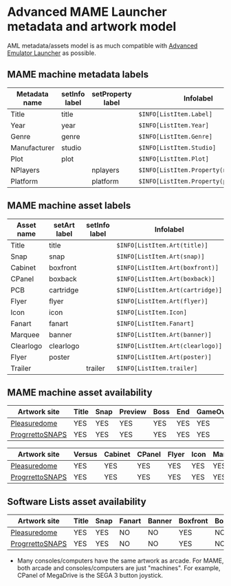 # Advanced MAME Launcher metadata and artwork model #

AML metadata/assets model is as much compatible with [Advanced Emulator Launcher] as possible.

[Advanced Emulator Launcher]: http://github.com/Wintermute0110/plugin.program.advanced.emulator.launcher/


## MAME machine metadata labels ##

| Metadata name | setInfo label | setProperty label | Infolabel                            |
|---------------|---------------|-------------------|--------------------------------------|
| Title         | title         |                   | `$INFO[ListItem.Label]`              |
| Year          | year          |                   | `$INFO[ListItem.Year]`               |
| Genre         | genre         |                   | `$INFO[ListItem.Genre]`              |
| Manufacturer  | studio        |                   | `$INFO[ListItem.Studio]`             |
| Plot          | plot          |                   | `$INFO[ListItem.Plot]`               |
| NPlayers      |               | nplayers          | `$INFO[ListItem.Property(nplayers)]` |
| Platform      |               | platform          | `$INFO[ListItem.Property(platform)]` |

## MAME machine asset labels ##

| Asset name | setArt label | setInfo label | Infolabel                        |
|------------|--------------|---------------|----------------------------------|
| Title      | title        |               | `$INFO[ListItem.Art(title)]`     |
| Snap       | snap         |               | `$INFO[ListItem.Art(snap)]`      |
| Cabinet    | boxfront     |               | `$INFO[ListItem.Art(boxfront)]`  |
| CPanel     | boxback      |               | `$INFO[ListItem.Art(boxback)]`   |
| PCB        | cartridge    |               | `$INFO[ListItem.Art(cartridge)]` |
| Flyer      | flyer        |               | `$INFO[ListItem.Art(flyer)]`     |
| Icon       | icon         |               | `$INFO[ListItem.Icon]`           |
| Fanart     | fanart       |               | `$INFO[ListItem.Fanart]`         |
| Marquee    | banner       |               | `$INFO[ListItem.Art(banner)]`    |
| Clearlogo  | clearlogo    |               | `$INFO[ListItem.Art(clearlogo)]` |
| Flyer      | poster       |               | `$INFO[ListItem.Art(poster)]`    |
| Trailer    |              | trailer       | `$INFO[ListItem.trailer]`        |

## MAME machine asset availability ##

| Artwork site      | Title | Snap  | Preview | Boss | End | GameOver | HowTo | Logo | Scores | Select |
|-------------------|-------|-------|---------|------|-----|----------|-------|------|--------|--------|
| [Pleasuredome]    |  YES  | YES   | YES     | YES  | YES |    YES   |  YES  | YES  |  YES   |  YES   |
| [ProgrrettoSNAPS] |  YES  | YES   | YES     | YES  | YES |    YES   |  YES  | YES  |  YES   |  YES   |


| Artwork site      | Versus | Cabinet | CPanel | Flyer  | Icon | Marquee | PCB | Manual | Trailer |
|-------------------|--------|---------|--------|--------|------|---------|-----|--------|---------|
| [Pleasuredome]    |  YES   |  YES    |  YES   |  YES   | YES  |   YES   | YES |  YES   |  YES    |
| [ProgrrettoSNAPS] |  YES   |  YES    |  YES   |  YES   | YES  |   YES   | YES |  YES   |  YES    |


## Software Lists asset availability ##

| Artwork site      |  Title | Snap | Fanart | Banner | Boxfront | Boxback  | Manual | Trailer | 
|-------------------|--------|------|--------|--------|----------|----------|--------|---------|
| [Pleasuredome]    |  YES   | YES  | NO     | NO     |   YES    |   NO     |  YES   | YES     |
| [ProgrrettoSNAPS] |  YES   | YES  | NO     | NO     |   YES    |   NO     |  YES   | YES     |

 * Many consoles/computers have the same artwork as arcade. For MAME, both arcade and
   consoles/computers are just "machines". For example, CPanel of MegaDrive is the 
   SEGA 3 button joystick.

[Pleasuredome]: http://www.pleasuredome.org.uk/
[ProgrrettoSNAPS]: http://www.progettosnaps.net
